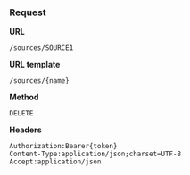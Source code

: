 ### Request

**URL**

`/sources/SOURCE1`

**URL template**

`/sources/{name}`

**Method**

`DELETE`

**Headers**

`Authorization:Bearer{token}`  
`Content-Type:application/json;charset=UTF-8`  
`Accept:application/json`  
